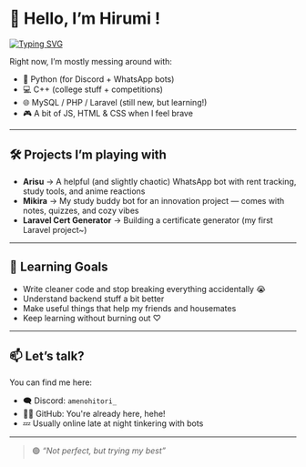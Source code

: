 
# 🚀 Hello, I’m Hirumi !


[![Typing SVG](https://readme-typing-svg.demolab.com?font=Fira+Code&weight=600&size=30&duration=3080&pause=1000&color=15F7DE&width=1269&lines=Just+a+student+from+Malaysia+who+enjoys+learning+how+to+code+for+fun!++)](https://git.io/typing-svg)

Right now, I’m mostly messing around with:
- 🐍 Python (for Discord + WhatsApp bots)
- 💻 C++ (college stuff + competitions)
- 🌐 MySQL / PHP / Laravel (still new, but learning!)
- 🎮 A bit of JS, HTML & CSS when I feel brave

---

## 🛠 Projects I’m playing with

- **Arisu** → A helpful (and slightly chaotic) WhatsApp bot with rent tracking, study tools, and anime reactions  
- **Mikira** → My study buddy bot for an innovation project — comes with notes, quizzes, and cozy vibes  
- **Laravel Cert Generator** → Building a certificate generator (my first Laravel project~)

---

## 🌱 Learning Goals

- Write cleaner code and stop breaking everything accidentally 😭
- Understand backend stuff a bit better
- Make useful things that help my friends and housemates
- Keep learning without burning out ♡

---

## 📫 Let’s talk?

You can find me here:
- 🗨 Discord: `amenohitori_`
- 🧑‍💻 GitHub: You're already here, hehe!
- 💤 Usually online late at night tinkering with bots

---

> 🟢 *“Not perfect, but trying my best”*

